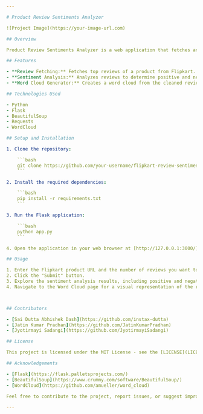 ```yaml
---

# Product Review Sentiments Analyzer

![Project Image](https://your-image-url.com)

## Overview

Product Review Sentiments Analyzer is a web application that fetches and analyzes product reviews from Flipkart, providing insights into customer sentiments. It uses Flask for the backend, BeautifulSoup for web scraping, and includes features like fetching reviews, sentiment analysis, and generating word clouds.

## Features

- **Review Fetching:** Fetches top reviews of a product from Flipkart.
- **Sentiment Analysis:** Analyzes reviews to determine positive and negative sentiments.
- **Word Cloud Generator:** Creates a word cloud from the cleaned reviews for visual representation.

## Technologies Used

- Python
- Flask
- BeautifulSoup
- Requests
- WordCloud

## Setup and Installation

1. Clone the repository:

    ```bash
    git clone https://github.com/your-username/flipkart-review-sentiments.git
    ```

2. Install the required dependencies:

    ```bash
    pip install -r requirements.txt
    ```

3. Run the Flask application:

    ```bash
    python app.py
    ```

4. Open the application in your web browser at [http://127.0.0.1:3000/]().

## Usage

1. Enter the Flipkart product URL and the number of reviews you want to analyze.
2. Click the "Submit" button.
3. Explore the sentiment analysis results, including positive and negative review counts.
4. Navigate to the Word Cloud page for a visual representation of the reviews.



## Contributors

- [Sai Dutta Abhishek Dash](https://github.com/instax-dutta)
- [Jatin Kumar Pradhan](https://github.com/JatinKumarPradhan)
- [Jyotirmayi Sadangi](https://github.com/JyotirmayiSadangi)

## License

This project is licensed under the MIT License - see the [LICENSE](LICENSE) file for details.

## Acknowledgements

- [Flask](https://flask.palletsprojects.com/)
- [BeautifulSoup](https://www.crummy.com/software/BeautifulSoup/)
- [WordCloud](https://github.com/amueller/word_cloud)

Feel free to contribute to the project, report issues, or suggest improvements!

---
```

